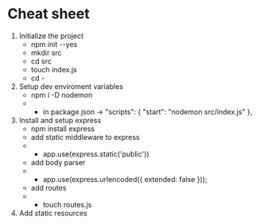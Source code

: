 # Cheat sheet

1. Initialize the project
   * npm init --yes
   * mkdir src
   * cd src
   * touch index.js
   * cd -
2. Setup dev enviroment variables
   * npm i -D nodemon 
   * * in package.json ->   "scripts": {
     "start": "nodemon src/index.js"
     },
3. Install and setup express
   * npm install express
   * add static middleware to express
   * * app.use(express.static('public'))
   * add body parser
   * *  app.use(express.urlencoded({ extended: false }));
   * add routes 
   * * touch routes.js
4. Add static resources